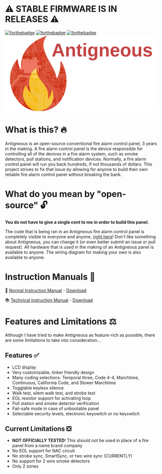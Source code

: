 # ⚠️ STABLE FIRMWARE IS IN RELEASES ⚠️

[![forthebadge](https://forthebadge.com/images/badges/made-with-c-plus-plus.svg)](https://forthebadge.com) [![forthebadge](https://forthebadge.com/images/badges/open-source.svg)](https://forthebadge.com) [![forthebadge](https://forthebadge.com/images/badges/built-with-love.svg)](https://forthebadge.com)
![Icon](https://github.com/Lexzach/antigneous/blob/official-firmware/gh_icon.png?raw=true)
# What is this? 🔥
Antigneous is an open-source conventional fire alarm control panel, 3 years in the making. A fire alarm control panel is the device responsible for controlling all of the devices in a fire alarm system, such as smoke detectors, pull stations, and notification devices. Normally, a fire alarm control panel will run you back hundreds, if not thousands of dollars. This project strives to fix that issue by allowing for anyone to build their own reliable fire alarm control panel without breaking the bank.

# What do you mean by "open-source" 🔓
**You do not have to give a single cent to me in order to build this panel.**

The code that is being ran in an Antigneous fire alarm control panel is completely visible to everyone and anyone, [right here](https://github.com/Lexzach/antigneous/blob/official-firmware/facp/src/main.cpp)! Don't like something about Antigneous, you can change it (or even better submit an issue or pull request). All hardware that is used in the making of an Antigneous panel is available to anyone. The wiring diagram for making your own is also available to anyone.

# Instruction Manuals 📄
📕 [Normal Instruction Manual](https://github.com/Lexzach/antigneous/blob/official-firmware/instructions/antigneous_instructions.pdf) - [Download](https://github.com/Lexzach/antigneous/raw/official-firmware/instructions/antigneous_instructions.pdf)

📚 [Technical Instruction Manual](https://github.com/Lexzach/antigneous/blob/official-firmware/instructions/antigneous_tech_instructions.pdf) - [Download](https://github.com/Lexzach/antigneous/raw/official-firmware/instructions/antigneous_tech_instructions.pdf)

# Features and Limitations ⚖️
Although I have tried to make Antigneous as feature-rich as possible, there are some limitations to take into consideration...

## Features ✅
- LCD display
- Very customizable, tinker friendly design
- Many coding selections: Temporal three, Code 4-4, Marchtime, Continuous, California Code, and Slower Marchtime
- Togglable keyless silence
- Walk test, silent walk test, and strobe test
- EOL resistor support for activating loop
- Pull station and smoke detector verification
- Fail-safe mode in case of unbootable panel
- Selectable security levels, electronic keyswitch or no keyswitch

## Current Limitations ❎
- **NOT OFFICIALLY TESTED**! This should *not* be used in place of a fire panel from a name brand company
- No EOL support for NAC circuit
- No strobe sync, SmartSync, or two wire sync (CURRENTLY)
- No support for 2 wire smoke detectors
- Only 2 zones


